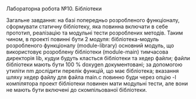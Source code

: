 Лабораторна робота №10. Бібліотеки

Загальне завдання: на базі попередньо розробленого функціоналу, сформувати статичну бібліотеку, яка повинна включати в себе прототип, реалізацію та модульні тести розроблених методів. Таким чином, в проекті повинні бути 2 модуля:
бібліотека-модуль розробленого функціоналу (module-library)
основний модуль, що використовує розроблену бібліотеки (module-main)
тимчасова директорія lib, кудуи будуть класться бібліотеки та хедер файли;
файли бібліотеки мають бути 100 % doxygen документовані;
за допомогою утиліти nm дослідити перелік функцій, що має бібліотека;
вказання шляху хедер файлу для файла main.c повинно буди через опцію -I компілятора
проект бібліотеки повинен мати модульні тести, але вони не мають бути включені до скомпільованої бібліотеки.
